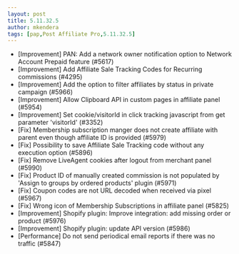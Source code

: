 ```yaml
---
layout: post
title: 5.11.32.5
author: mkendera
tags: [pap,Post Affiliate Pro,5.11.32.5]
---
```


- [Improvement] PAN: Add a network owner notification option to Network Account Prepaid feature (#5617)
- [Improvement] Add Affiliate Sale Tracking Codes for Recurring commissions (#4295)
- [Improvement] Add the option to filter affiliates by status in private campaign (#5966)
- [Improvement] Allow Clipboard API in custom pages in affiliate panel (#5954)
- [Improvement] Set cookie/visitorId in click tracking javascript from get parameter 'visitorId' (#3352)
- [Fix] Membership subscription manger does not create affiliate with parent even though affiliate ID is provided (#5979)
- [Fix] Possibility to save Affiliate Sale Tracking code without any execution option (#5896)
- [Fix] Remove LiveAgent cookies after logout from merchant panel (#5990)
- [Fix] Product ID of manually created commission is not populated by 'Assign to groups by ordered products' plugin (#5971)
- [Fix] Coupon codes are not URL decoded when received via pixel (#5967)
- [Fix] Wrong icon of Membership Subscriptions in affiliate panel (#5825)
- [Improvement] Shopify plugin: Improve integration: add missing order or product (#5976)
- [Improvement] Shopify plugin: update API version (#5986)
- [Performance] Do not send periodical email reports if there was no traffic (#5847)
